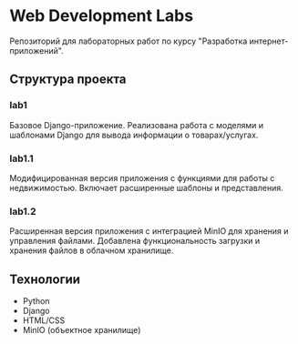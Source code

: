 # Web Development Labs

Репозиторий для лабораторных работ по курсу "Разработка интернет-приложений".

## Структура проекта

### lab1
Базовое Django-приложение.
Реализована работа с моделями и шаблонами Django для вывода информации о товарах/услугах.

### lab1.1
Модифицированная версия приложения с функциями для работы с недвижимостью.
Включает расширенные шаблоны и представления.

### lab1.2
Расширенная версия приложения с интеграцией MinIO для хранения и управления файлами.
Добавлена функциональность загрузки и хранения файлов в облачном хранилище.

## Технологии
- Python
- Django
- HTML/CSS
- MinIO (объектное хранилище)